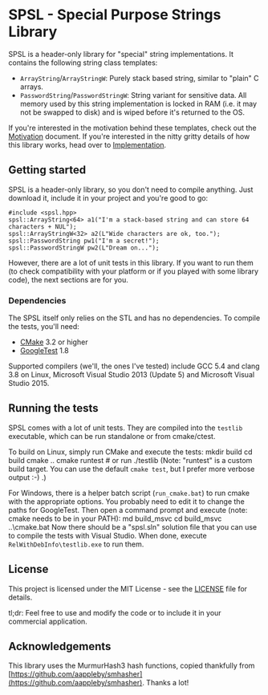 # SPSL - Special Purpose Strings Library

SPSL is a header-only library for "special" string implementations. It contains the following
string class templates:
* `ArrayString`/`ArrayStringW`: Purely stack based string, similar to "plain" C arrays.
* `PasswordString`/`PasswordStringW`: String variant for sensitive data. All memory used by
  this string implementation is locked in RAM (i.e. it may not be swapped to disk) and is
  wiped before it's returned to the OS.

If you're interested in the motivation behind these templates, check out the
[Motivation](docs/Motivation.md) document.
If you're interested in the nitty gritty details of how this library works, head over to
[Implementation](docs/Implementation.md).


## Getting started

SPSL is a header-only library, so you don't need to compile anything. Just download it, include
it in your project and you're good to go:

    #include <spsl.hpp>
    spsl::ArrayString<64> a1("I'm a stack-based string and can store 64 characters + NUL");
    spsl::ArrayStringW<32> a2(L"Wide characters are ok, too.");
    spsl::PasswordString pw1("I'm a secret!");
    spsl::PasswordStringW pw2(L"Dream on...");

However, there are a lot of unit tests in this library. If you want to run them (to check
compatibility with your platform or if you played with some library code), the next sections
are for you.

### Dependencies

The SPSL itself only relies on the STL and has no dependencies. To compile the tests, you'll need:
* [CMake](https://cmake.org/) 3.2 or higher
* [GoogleTest](https://github.com/google/googletest) 1.8

Supported compilers (we'll, the ones I've tested) include GCC 5.4 and clang 3.8 on Linux, 
Microsoft Visual Studio 2013 (Update 5) and Microsoft Visual Studio 2015.


## Running the tests

SPSL comes with a lot of unit tests. They are compiled into the `testlib` executable, which can
be run standalone or from cmake/ctest. 

To build on Linux, simply run CMake and execute the tests:
    mkdir build
    cd build
    cmake ..
    cmake runtest    # or run ./testlib
(Note: "runtest" is a custom build target. You can use the default `cmake test`, but I prefer
more verbose output :-) .)

For Windows, there is a helper batch script (`run_cmake.bat`) to run cmake with the appropriate
options. You probably need to edit it to change the paths for GoogleTest. Then open a command prompt
and execute (note: cmake needs to be in your PATH):
    md build_msvc
    cd build_msvc
    ..\cmake.bat
Now there should be a "spsl.sln" solution file that you can use to compile the tests with
Visual Studio. When done, execute `RelWithDebInfo\testlib.exe` to run them.


## License

This project is licensed under the MIT License - see the [LICENSE](LICENSE) file for details.

tl;dr: Feel free to use and modify the code or to include it in your commercial application.


## Acknowledgements

This library uses the MurmurHash3 hash functions, copied thankfully from
[https://github.com/aappleby/smhasher](https://github.com/aappleby/smhasher). Thanks a lot! 

